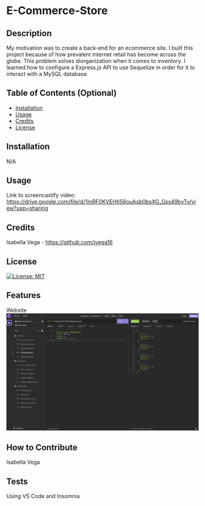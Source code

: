 # E-Commerce-Store

## Description

My motivation was to create a back-end for an ecommerce site. I built this project because of how prevalent internet retail has become across the globe. This problem solves diorganization when it comes to inventory. I learned how to configure a Express.js API to use Sequelize in order for it to interact with a MySQL database. 

## Table of Contents (Optional)

- [Installation](#installation)
- [Usage](#usage)
- [Credits](#credits)
- [License](#license)

## Installation

N/A

## Usage

Link to screencastify video: https://drive.google.com/file/d/1mRF0KVEHtj58ouAsb0bsXG_Gss49byTv/view?usp=sharing

## Credits

Isabella Vega - https://github.com/ivega16

## License

[![License: MIT](https://img.shields.io/badge/License-MIT-yellow.svg)](https://opensource.org/licenses/MIT)


## Features

Website
![Alt text](Insomnia.png)


## How to Contribute

Isabella Vega

## Tests

Using VS Code and Insomnia
